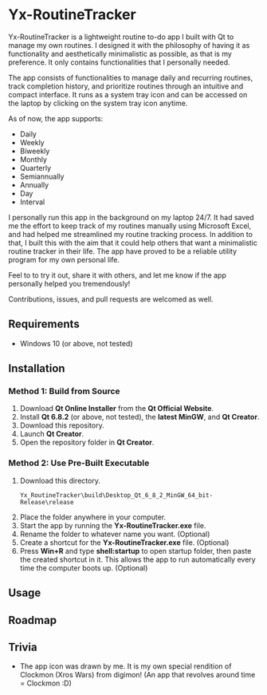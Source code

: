 # Yx-RoutineTracker

Yx-RoutineTracker is a lightweight routine to-do app I built with Qt to manage my own routines. 
I designed it with the philosophy of having it as functionality and aesthetically minimalistic as possible, as that is my preference. 
It only contains functionalities that I personally needed. 

The app consists of functionalities to manage daily and recurring routines, track completion history, and prioritize routines through an intuitive and compact interface. 
It runs as a system tray icon and can be accessed on the laptop by clicking on the system tray icon anytime. 

As of now, the app supports:
- Daily
- Weekly
- Biweekly
- Monthly
- Quarterly
- Semiannually
- Annually
- Day
- Interval

I personally run this app in the background on my laptop 24/7. 
It had saved me the effort to keep track of my routines manually using Microsoft Excel, and had helped me streamlined my routine tracking process.
In addition to that, I built this with the aim that it could help others that want a minimalistic routine tracker in their life. 
The app have proved to be a reliable utility program for my own personal life. 

Feel to to try it out, share it with others, and let me know if the app personally helped you tremendously!

Contributions, issues, and pull requests are welcomed as well. 

## Requirements
- Windows 10 (or above, not tested)

## Installation
### Method 1: Build from Source
1. Download **Qt Online Installer** from the **Qt Official Website**.
2. Install **Qt 6.8.2** (or above, not tested), the **latest MinGW**, and **Qt Creator**.
3. Download this repository.
4. Launch **Qt Creator**.
5. Open the repository folder in **Qt Creator**.

### Method 2: Use Pre-Built Executable
1. Download this directory.
   ```
   Yx_RoutineTracker\build\Desktop_Qt_6_8_2_MinGW_64_bit-Release\release
   ```
2. Place the folder anywhere in your computer.
3. Start the app by running the **Yx-RoutineTracker.exe** file.
4. Rename the folder to whatever name you want. (Optional) 
5. Create a shortcut for the **Yx-RoutineTracker.exe** file. (Optional)
6. Press **Win+R** and type **shell:startup** to open startup folder, then paste the created shortcut in it. This allows the app to run automatically every time the computer boots up. (Optional)

## Usage

## Roadmap

## Trivia
- The app icon was drawn by me. It is my own special rendition of Clockmon (Xros Wars) from digimon! (An app that revolves around time = Clockmon :D)

